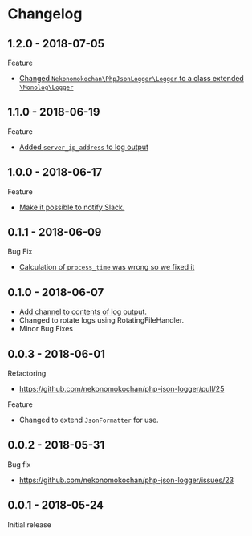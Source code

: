 # Changelog

## 1.2.0 - 2018-07-05
Feature
- [Changed `Nekonomokochan\PhpJsonLogger\Logger` to a class extended `\Monolog\Logger`](https://github.com/nekonomokochan/php-json-logger/pull/60)

## 1.1.0 - 2018-06-19
Feature
- [Added `server_ip_address` to log output](https://github.com/nekonomokochan/php-json-logger/pull/55)

## 1.0.0 - 2018-06-17
Feature
- [Make it possible to notify Slack.](https://github.com/nekonomokochan/php-json-logger/pull/49)

## 0.1.1 - 2018-06-09
Bug Fix
- [Calculation of `process_time` was wrong so we fixed it](https://github.com/nekonomokochan/php-json-logger/pull/45)

## 0.1.0 - 2018-06-07
- [Add channel to contents of log output](https://github.com/nekonomokochan/php-json-logger/pull/42).
- Changed to rotate logs using RotatingFileHandler.
- Minor Bug Fixes

## 0.0.3 - 2018-06-01
Refactoring
- https://github.com/nekonomokochan/php-json-logger/pull/25

Feature
- Changed to extend `JsonFormatter` for use.

## 0.0.2 - 2018-05-31
Bug fix
- https://github.com/nekonomokochan/php-json-logger/issues/23

## 0.0.1 - 2018-05-24
Initial release
